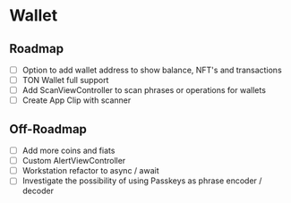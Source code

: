 # Wallet

## Roadmap

 * [ ] Option to add wallet address to show balance, NFT's and transactions
 * [ ] TON Wallet full support
 * [ ] Add ScanViewController to scan phrases or operations for wallets
 * [ ] Create App Clip with scanner
 
 ## Off-Roadmap
 
 * [ ] Add more coins and fiats
 * [ ] Custom AlertViewController
 * [ ] Workstation refactor to async / await
 * [ ] Investigate the possibility of using Passkeys as phrase encoder / decoder
